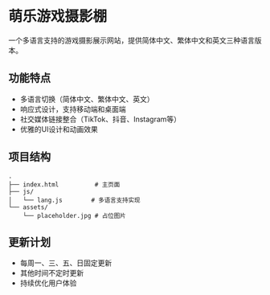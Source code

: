 # 萌乐游戏摄影棚

一个多语言支持的游戏摄影展示网站，提供简体中文、繁体中文和英文三种语言版本。

## 功能特点

- 多语言切换（简体中文、繁体中文、英文）
- 响应式设计，支持移动端和桌面端
- 社交媒体链接整合（TikTok、抖音、Instagram等）
- 优雅的UI设计和动画效果

## 项目结构

```
.
├── index.html          # 主页面
├── js/
│   └── lang.js        # 多语言支持实现
└── assets/
    └── placeholder.jpg # 占位图片
```

## 更新计划

- 每周一、三、五、日固定更新
- 其他时间不定时更新
- 持续优化用户体验
